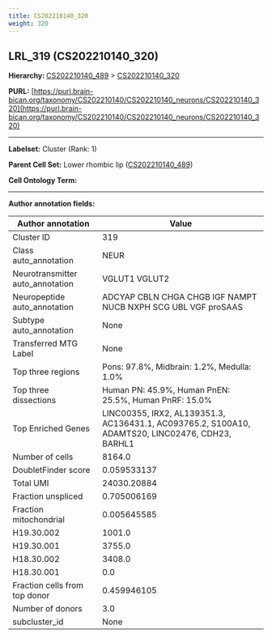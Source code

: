 ```yaml
---
title: CS202210140_320
weight: 320
---
```

## LRL_319 (CS202210140_320)
<b>Hierarchy: </b>
[CS202210140_489](../CS202210140_489) >
[CS202210140_320](../CS202210140_320)

**PURL:** [https://purl.brain-bican.org/taxonomy/CS202210140/CS202210140_neurons/CS202210140_320](https://purl.brain-bican.org/taxonomy/CS202210140/CS202210140_neurons/CS202210140_320)

---


**Labelset:** Cluster (Rank: 1)

**Parent Cell Set:** Lower rhombic lip ([CS202210140_489](../CS202210140_489))



**Cell Ontology Term:** 

[MARKER GENES.]: #


---

[TRANSFERRED ANNOTATIONS.]: #


[AUTHOR ANNOTATION FIELDS.]: #


**Author annotation fields:**

| Author annotation | Value |
|-------------------|-------|
|Cluster ID|319|
|Class auto_annotation|NEUR|
|Neurotransmitter auto_annotation|VGLUT1 VGLUT2|
|Neuropeptide auto_annotation|ADCYAP CBLN CHGA CHGB IGF NAMPT NUCB NXPH SCG UBL VGF proSAAS|
|Subtype auto_annotation|None|
|Transferred MTG Label|None|
|Top three regions|Pons: 97.8%, Midbrain: 1.2%, Medulla: 1.0%|
|Top three dissections|Human PN: 45.9%, Human PnEN: 25.5%, Human PnRF: 15.0%|
|Top Enriched Genes|LINC00355, IRX2, AL139351.3, AC136431.1, AC093765.2, S100A10, ADAMTS20, LINC02476, CDH23, BARHL1|
|Number of cells|8164.0|
|DoubletFinder score|0.059533137|
|Total UMI|24030.20884|
|Fraction unspliced|0.705006169|
|Fraction mitochondrial|0.005645585|
|H19.30.002|1001.0|
|H19.30.001|3755.0|
|H18.30.002|3408.0|
|H18.30.001|0.0|
|Fraction cells from top donor|0.459946105|
|Number of donors|3.0|
|subcluster_id|None|
